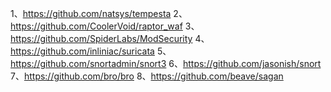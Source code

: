 1、https://github.com/natsys/tempesta
2、https://github.com/CoolerVoid/raptor_waf
3、https://github.com/SpiderLabs/ModSecurity
4、https://github.com/inliniac/suricata
5、https://github.com/snortadmin/snort3
6、https://github.com/jasonish/snort
7、https://github.com/bro/bro
8、https://github.com/beave/sagan